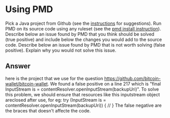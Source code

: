 
# Using PMD


Pick a Java project from Github (see the [instructions](../sujet.md) for suggestions). Run PMD on its source code using any ruleset (see the [pmd install instruction](./pmd-help.md)). Describe below an issue found by PMD that you think should be solved (true positive) and include below the changes you would add to the source code. Describe below an issue found by PMD that is not worth solving (false positive). Explain why you would not solve this issue.


## Answer

here is the project that we use for the question https://github.com/bitcoin-wallet/bitcoin-wallet. We found a false positive on a line 217 which is "final InputStream is = contentResolver.openInputStream(backupUri)". To solve this problem, we should ensure that resources like this inputstream object areclosed after use, for eg: try (InputStream is = contentResolver.openInputStream(backupUri)) {
    // 
}
The false negative are the braces that doesn't affecte the code.
 
